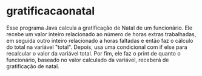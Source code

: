 # gratificacaonatal
Esse programa Java calcula a gratificação de Natal de um funcionário. Ele recebe um valor inteiro relacionado ao número de horas extras trabalhadas, em seguida outro inteiro relacionado a horas faltadas e então faz o cálculo do total na variável "total".  Depois, usa uma condicional com if else para recalcular o valor da variável total. Por fim, ele faz o print de quanto o funcionário, baseado no valor calculado da variável, receberá de gratificação de natal.
